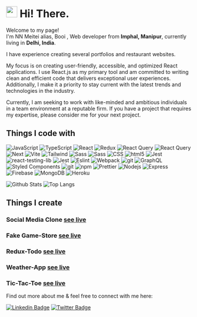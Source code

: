 <h1><img src="https://emojis.slackmojis.com/emojis/images/1531849430/4246/blob-sunglasses.gif?1531849430" width="30"/> Hi! There.</h1>

<p>Welcome to my page! </br> I'm NN Meitei alias, Booi , Web developer from <b>Imphal, Manipur</b>, currently living in <b>Delhi, India</b>. </p>

I have experience creating several portfolios and restaurant websites.

My focus is on creating user-friendly, accessible, and optimized React applications. I use React.js as my primary tool and am committed to writing clean and efficient code that delivers exceptional user experiences. Additionally, I make it a priority to stay current with the latest trends and technologies in the industry.

Currently, I am seeking to work with like-minded and ambitious individuals in a team environment at a reputable firm. If you have a project that requires my expertise, please consider me for your next project.

<h2>Things I code with</h2>

<p>
  <img alt="JavaScript" src="https://img.shields.io/badge/-JavaScript-F7DF1E?style=flat-square&logo=javascript&logoColor=black" />
  <img alt="TypeScript" src="https://img.shields.io/badge/-TypeScript-007ACC?style=flat-square&logo=typescript&logoColor=white" />
  <img alt="React" src="https://img.shields.io/badge/-React-45b8d8?style=flat-square&logo=react&logoColor=white" />
  <img alt="Redux" src="https://img.shields.io/badge/-Redux-764ABC?style=flat-square&logo=redux&logoColor=white" />
  
  <img alt="React Query" src="https://img.shields.io/badge/-Axios-007ACC?style=flat-square&logo=axios&logoColor=white" />
  <img alt="React Query" src="https://img.shields.io/badge/-React%20Query-FF4154?style=flat-square&logo=react&logoColor=white" />
  
  <img alt="Next" src="https://img.shields.io/badge/-Next.js-000000?style=flat-square&logo=next-dot-js&logoColor=white" />
  <img alt="Vite" src="https://img.shields.io/badge/-Vite-646CFF?style=flat-square&logo=vite&logoColor=white" />

  <img alt="Tailwind" src="https://img.shields.io/badge/-TailwindCSS-38B2AC?style=flat-square&logo=tailwind-css&logoColor=white&labelColor=38B2AC&color=white" />
   <img alt="Sass" src="https://img.shields.io/badge/-PostCSS-DD3A0A?style=flat-square&logo=postcss&logoColor=white" />

  <img alt="Sass" src="https://img.shields.io/badge/-Sass-CC6699?style=flat-square&logo=sass&logoColor=white" />
  <img alt="CSS" src="https://img.shields.io/badge/-CSS-1572B6?style=flat-square&logo=css3&logoColor=white" />
  <img alt="html5" src="https://img.shields.io/badge/-HTML5-E34F26?style=flat-square&logo=html5&logoColor=white" />
  
  <img alt="Jest" src="https://img.shields.io/badge/-Jest-C21325?style=flat-square&logo=jest&logoColor=white" />
  <img alt="react-testing-lib" src="https://img.shields.io/badge/-React%20Testing%20Library-E33332?style=flat-square&logo=testing-library&logoColor=white" />
  <img alt="Jest" src="https://img.shields.io/badge/-Vitest-646CFF?style=flat-square" />
  
  <img alt="Eslint" src="https://img.shields.io/badge/-ESLint-4B32C3?style=flat-square&logo=eslint&logoColor=white" />
  <img alt="Webpack" src="https://img.shields.io/badge/-Webpack-8DD6F9?style=flat-square&logo=webpack&logoColor=white" /> 
  <img alt="git" src="https://img.shields.io/badge/-Git-black?style=flat-square&logo=git" />

  <img alt="GraphQL" src="https://img.shields.io/badge/-GraphQL-E10098?style=flat-square&logo=graphql&logoColor=white" />
 
  <img alt="Styled Components" src="https://img.shields.io/badge/-Styled_Components-db7092?style=flat-square&logo=styled-components&logoColor=white" />
  <img alt="git" src="https://img.shields.io/badge/-Git-F05032?style=flat-square&logo=git&logoColor=white" />

  <img alt="npm" src="https://img.shields.io/badge/-NPM-CB3837?style=flat-square&logo=npm&logoColor=white" />
  <img alt="Prettier" src="https://img.shields.io/badge/-Prettier-F7B93E?style=flat-square&logo=prettier&logoColor=white" />
  
   <img alt="Nodejs" src="https://img.shields.io/badge/-Nodejs-43853d?style=flat-square&logo=Node.js&logoColor=white" />
  <img alt="Express" src="https://img.shields.io/badge/-Express.js-000000?style=flat-square&logo=express&logoColor=white" />
  
  <img alt="Firebase" src="https://img.shields.io/badge/-Firebase-FFCA28?style=flat-square&logo=firebase&logoColor=black" />
  <img alt="MongoDB" src="https://img.shields.io/badge/-MongoDB-47A248?style=flat-square&logo=mongodb&logoColor=white" />
  <img alt="Heroku" src="https://img.shields.io/badge/-Heroku-430098?style=flat-square&logo=heroku&logoColor=white" />

</p>

![Github Stats](https://github-readme-stats.vercel.app/api?username=booi-dev&count_private=true&show_icons=true&include_all_commits=true)
![Top Langs](https://github-readme-stats.vercel.app/api/top-langs/?username=booi-dev&hide=TeX&layout=compact)

<h2>Things I create</h2>
<p> 
    <h3> Social Media Clone
    <a href="https://booi-dev.github.io/social-media/">see live</a>
  </h3>
  <h3> Fake Game-Store 
    <a href="https://booi-dev.github.io/fake-gamestore/">see live</a>
  </h3>
  <h3> Redux-Todo 
    <a href="https://booi-dev.github.io/todo-redux-app/">see live</a>
  </h3>
   <h3> Weather-App
    <a href="https://booi-dev.github.io/weather-app/">see live</a>
  </h3>
   <h3> Tic-Tac-Toe
    <a href="https://booi-dev.github.io/tic-tac-toe/">see live</a>
  </h3>
 </p>


Find out more about me & feel free to connect with me here:

[![Linkedin Badge](https://img.shields.io/badge/-nnmeitei-blue?style=flat-square&logo=Linkedin&logoColor=white&link=https://www.linkedin.com/in/nnganthoimeitei/)](https://www.linkedin.com/in/nnganthoimeitei/)  [![Twitter Badge](https://img.shields.io/badge/-bo'ma-blue?style=flat-square&logo=Twitter&logoColor=white&link=https://twitter.com/boma_dev)](https://twitter.com/boma_dev)



